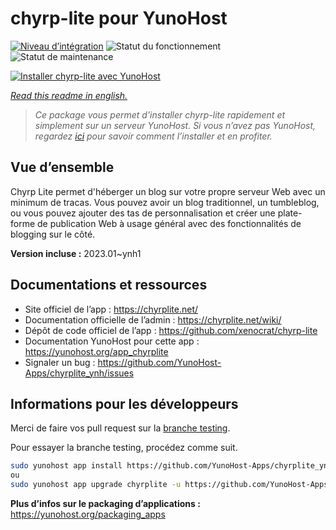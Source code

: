 <!--
N.B.: This README was automatically generated by https://github.com/YunoHost/apps/tree/master/tools/README-generator
It shall NOT be edited by hand.
-->

# chyrp-lite pour YunoHost

[![Niveau d’intégration](https://dash.yunohost.org/integration/chyrplite.svg)](https://dash.yunohost.org/appci/app/chyrplite) ![Statut du fonctionnement](https://ci-apps.yunohost.org/ci/badges/chyrplite.status.svg) ![Statut de maintenance](https://ci-apps.yunohost.org/ci/badges/chyrplite.maintain.svg)

[![Installer chyrp-lite avec YunoHost](https://install-app.yunohost.org/install-with-yunohost.svg)](https://install-app.yunohost.org/?app=chyrplite)

*[Read this readme in english.](./README.md)*

> *Ce package vous permet d’installer chyrp-lite rapidement et simplement sur un serveur YunoHost.
Si vous n’avez pas YunoHost, regardez [ici](https://yunohost.org/#/install) pour savoir comment l’installer et en profiter.*

## Vue d’ensemble

Chyrp Lite permet d'héberger un blog sur votre propre serveur Web avec un minimum de tracas. Vous pouvez avoir un blog traditionnel, un tumbleblog, ou vous pouvez ajouter des tas de personnalisation et créer une plate-forme de publication Web à usage général avec des fonctionnalités de blogging sur le côté.

**Version incluse :** 2023.01~ynh1
## Documentations et ressources

* Site officiel de l’app : <https://chyrplite.net/>
* Documentation officielle de l’admin : <https://chyrplite.net/wiki/>
* Dépôt de code officiel de l’app : <https://github.com/xenocrat/chyrp-lite>
* Documentation YunoHost pour cette app : <https://yunohost.org/app_chyrplite>
* Signaler un bug : <https://github.com/YunoHost-Apps/chyrplite_ynh/issues>

## Informations pour les développeurs

Merci de faire vos pull request sur la [branche testing](https://github.com/YunoHost-Apps/chyrplite_ynh/tree/testing).

Pour essayer la branche testing, procédez comme suit.

``` bash
sudo yunohost app install https://github.com/YunoHost-Apps/chyrplite_ynh/tree/testing --debug
ou
sudo yunohost app upgrade chyrplite -u https://github.com/YunoHost-Apps/chyrplite_ynh/tree/testing --debug
```

**Plus d’infos sur le packaging d’applications :** <https://yunohost.org/packaging_apps>